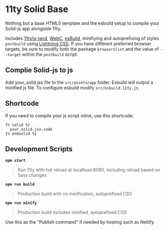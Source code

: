# 11ty Solid Base

Nothing but a base HTML5 template and the esbuild setup to compile your Solid-js app alongside 11ty.

Includes [11ty/is-land](https://www.11ty.dev/docs/plugins/partial-hydration/), [WebC](https://www.11ty.dev/docs/languages/webc/), [esBuild](https://esbuild.github.io), minifiying and autoprefixing of styles `postbuild` using [Lightning CSS](https://lightningcss.dev/). If you have different preferred browser targets, be sure to modify both the package `browserslist` and the value of `--target` within the `postbuild` script.

## Complie Solid-js to js
Add your_solid.jsx file to the `src/assets/app` folder. Esbuild will output a minified js file. To configure esbuild modify `src/esbuild.11ty.js`.

## Shortcode
If you need to compile your js script inline, use this shortcode:

~~~liquid
{% solid %}
  your.solid.jsx.code
{% endsolid %}
~~~

## Development Scripts

**`npm start`**

> Run 11ty with hot reload at localhost:8080, including reload based on Sass changes

**`npm run build`**

> Production build with no minification, autoprefixed CSS

**`npm run minify`**

> Production build includes minified, autoprefixed CSS

Use this as the "Publish command" if needed by hosting such as Netlify.
